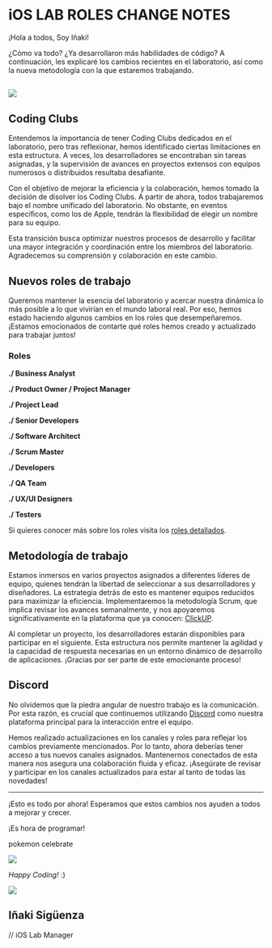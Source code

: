 # iOS LAB ROLES CHANGE NOTES

¡Hola a todos, Soy Iñaki!

  

¿Cómo va todo? ¿Ya desarrollaron más habilidades de código? A continuación, les explicaré los cambios recientes en el laboratorio, así como la nueva metodología con la que estaremos trabajando.

##   

![](https://t9008184802.p.clickup-attachments.com/t9008184802/1ff04007-11c5-43a0-8d80-9d136e36db8b/banner%20update%201_Mesa%20de%20trabajo%201.png)

  

## Coding Clubs

  

Entendemos la importancia de tener Coding Clubs dedicados en el laboratorio, pero tras reflexionar, hemos identificado ciertas limitaciones en esta estructura. A veces, los desarrolladores se encontraban sin tareas asignadas, y la supervisión de avances en proyectos extensos con equipos numerosos o distribuidos resultaba desafiante.

  

Con el objetivo de mejorar la eficiencia y la colaboración, hemos tomado la decisión de disolver los Coding Clubs. A partir de ahora, todos trabajaremos bajo el nombre unificado del laboratorio. No obstante, en eventos específicos, como los de Apple, tendrán la flexibilidad de elegir un nombre para su equipo.

  

Esta transición busca optimizar nuestros procesos de desarrollo y facilitar una mayor integración y coordinación entre los miembros del laboratorio. Agradecemos su comprensión y colaboración en este cambio.

  

## Nuevos roles de trabajo

  

Queremos mantener la esencia del laboratorio y acercar nuestra dinámica lo más posible a lo que vivirían en el mundo laboral real. Por eso, hemos estado haciendo algunos cambios en los roles que desempeñaremos. ¡Estamos emocionados de contarte qué roles hemos creado y actualizado para trabajar juntos!

  

### Roles

  

**./ Business Analyst**

**./ Product Owner / Project Manager**

**./ Project Lead**

**./ Senior Developers**

**./ Software Architect**

**./ Scrum Master**

**./ Developers**

**./ QA Team**

**./ UX/UI Designers**

**./ Testers**

  

Si quieres conocer más sobre los roles visita los [roles detallados](https://ioslab.up.edu.mx/lab-updates/new-roles.md).

  

## Metodología de trabajo

  

Estamos inmersos en varios proyectos asignados a diferentes líderes de equipo, quienes tendrán la libertad de seleccionar a sus desarrolladores y diseñadores. La estrategia detrás de esto es mantener equipos reducidos para maximizar la eficiencia. Implementaremos la metodología Scrum, que implica revisar los avances semanalmente, y nos apoyaremos significativamente en la plataforma que ya conocen: [ClickUP](https://app.clickup.com/).

  

Al completar un proyecto, los desarrolladores estarán disponibles para participar en el siguiente. Esta estructura nos permite mantener la agilidad y la capacidad de respuesta necesarias en un entorno dinámico de desarrollo de aplicaciones. ¡Gracias por ser parte de este emocionante proceso!

  

## Discord

  

No olvidemos que la piedra angular de nuestro trabajo es la comunicación. Por esta razón, es crucial que continuemos utilizando [Discord](https://discord.com) como nuestra plataforma principal para la interacción entre el equipo.

  

Hemos realizado actualizaciones en los canales y roles para reflejar los cambios previamente mencionados. Por lo tanto, ahora deberías tener acceso a tus nuevos canales asignados. Mantenernos conectados de esta manera nos asegura una colaboración fluida y eficaz. ¡Asegúrate de revisar y participar en los canales actualizados para estar al tanto de todas las novedades!

  

* * *

  

¡Esto es todo por ahora! Esperamos que estos cambios nos ayuden a todos a mejorar y crecer.

  

¡Es hora de programar!

  

pokemon celebrate

![](https://media1.giphy.com/media/MhHXeM4SpKrpC/200.gif?cid=a7595362u7d65ztgwv1qr4yytguwe1y5c9ercqdnr992jio3&ep=v1_gifs_search&rid=200.gif&ct=g)

  

_Happy Coding!_ :)

  

  

  

![](https://t9008184802.p.clickup-attachments.com/t9008184802/bf9a7759-ab34-41ef-9008-78db8f1bad74/Logo_IG.png)

## Iñaki Sigüenza

// iOS Lab Manager